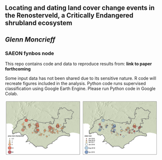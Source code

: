 ## Locating and dating land cover change events in the Renosterveld, a Critically Endangered shrubland ecosystem

## _Glenn Moncrieff_

### SAEON fynbos node

This repo contains code and data to reproduce results from:
__link to paper forthcoming__

Some input data has not been shared due to its sensitive nature. R code will recreate figures included in the analysis. Python code runs supervised classification using Google Earth Engine. Please run Python code in Google Colab.

![Renosterveld loss](lossmap.png "Renosterveld loss")

